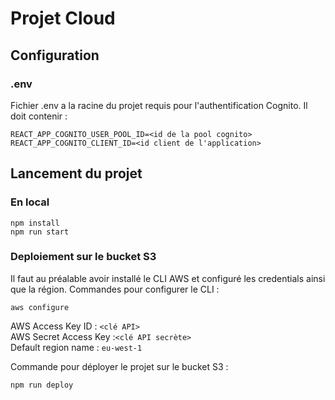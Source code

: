 # Projet Cloud

## Configuration

### .env
Fichier .env a la racine du projet requis pour l'authentification Cognito. Il doit contenir :
```
REACT_APP_COGNITO_USER_POOL_ID=<id de la pool cognito>
REACT_APP_COGNITO_CLIENT_ID=<id client de l'application>
```

## Lancement du projet

### En local
```
npm install
npm run start
```

### Deploiement sur le bucket S3

Il faut au préalable avoir installé le CLI AWS et configuré les credentials ainsi que la région.
Commandes pour configurer le CLI :
```
aws configure
```
AWS Access Key ID : `<clé API>`\
AWS Secret Access Key :`<clé API secrète>`\
Default region name : `eu-west-1`

Commande pour déployer le projet sur le bucket S3 :
```
npm run deploy
```
